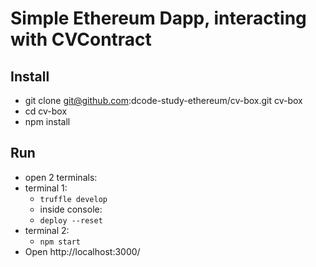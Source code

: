 # Simple Ethereum Dapp, interacting with CVContract

## Install

- git clone git@github.com:dcode-study-ethereum/cv-box.git cv-box
- cd cv-box
- npm install

## Run

- open 2 terminals:
- terminal 1:
    -  `truffle develop`
    -  inside console:
    -  `deploy --reset`
-  terminal 2:
    -  `npm start`
- Open http://localhost:3000/
